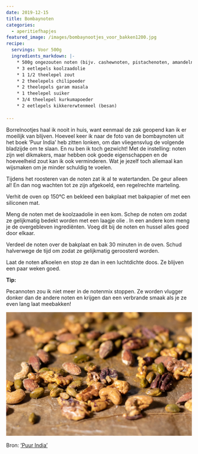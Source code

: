 ```yaml
---
date: 2019-12-15
title: Bombaynoten
categories:
  - aperitiefhapjes
featured_image: /images/bombaynootjes_voor_bakken1200.jpg
recipe:
  servings: Voor 500g
  ingredients_markdown: |-
    * 500g ongezouten noten (bijv. cashewnoten, pistachenoten, amandelnoten, walnoten…)
    * 3 eetlepels koolzaadolie
    * 1 1/2 theelepel zout
    * 2 theelepels chilipoeder
    * 2 theelepels garam masala
    * 1 theelepel suiker
    * 3/4 theelepel kurkumapoeder
    * 2 eetlepels kikkererwtenmeel (besan)
   
---
```

Borrelnootjes haal ik nooit in huis, want eenmaal de zak geopend kan ik er moeilijk van blijven.
Hoeveel keer ik naar de foto van de bombaynoten uit het boek ’Puur India’ heb zitten lonken, om dan vliegensvlug de volgende bladzijde om te slaan.
En nu ben ik toch gezwicht! Met de instelling: noten zijn wel dikmakers, maar hebben ook goede eigenschappen en de hoeveelheid zout kan ik ook verminderen.
Wat je jezelf toch allemaal kan wijsmaken om je minder schuldig te voelen.


Tijdens het roosteren van de noten zat ik al te watertanden. De geur alleen al!
En dan nog wachten tot ze zijn afgekoeld, een regelrechte marteling. 



<!--more-->

Verhit de oven op 150°C en bekleed een bakplaat met bakpapier of met een siliconen mat.

Meng de noten met de koolzaadolie in een kom. Schep de noten om zodat ze gelijkmatig bedekt worden met een laagje olie .
In een andere kom meng je de overgebleven ingrediënten. Voeg dit bij de noten en hussel alles goed door elkaar.

Verdeel de noten over de bakplaat en bak 30 minuten in de oven.
Schud halverwege de tijd om zodat ze gelijkmatig geroosterd worden.

Laat de noten afkoelen en stop ze dan in een luchtdichte doos.
Ze blijven een paar weken goed. 

<b>Tip: </b>

Pecannoten zou ik niet meer in de notenmix stoppen. Ze worden vlugger donker dan de andere noten en krijgen dan een verbrande smaak als je ze even lang laat meebakken!

![](/images/bombaynootjes_gebakken1200.jpg)

Bron: [’Puur India’](https://www.standaardboekhandel.be/p/puur-india-9789059567368?gclid=EAIaIQobChMIiI_00pi45gIVhLHtCh1YbQVVEAAYAyAAEgIxFPD_BwE)

